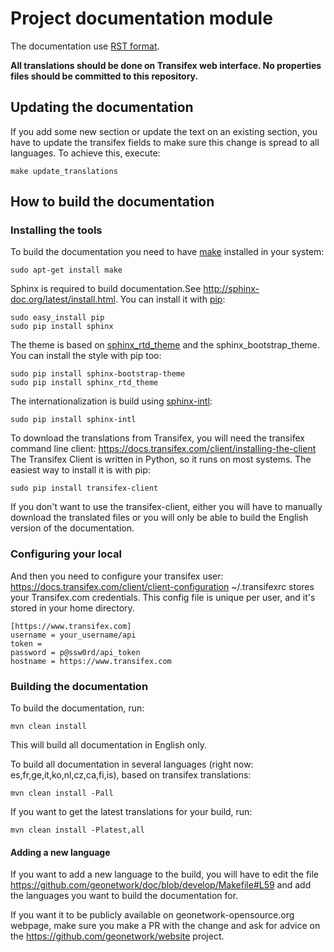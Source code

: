 # Project documentation module

The documentation use [RST format](http://sphinx-doc.org/rest.html).

**All translations should be done on Transifex web interface. No properties files should be committed to this repository.**

## Updating the documentation

If you add some new section or update the text on an existing section, you have to update the transifex fields to make sure this change is spread to all languages. To achieve this, execute:

```
make update_translations
```

## How to build the documentation

### Installing the tools

To build the documentation you need to have [make](https://www.gnu.org/software/make/) installed in your system:
```
sudo apt-get install make
```

Sphinx is required to build documentation.See http://sphinx-doc.org/latest/install.html.
You can install it with [pip](https://pip.pypa.io/en/stable/installing/):
```
sudo easy_install pip
sudo pip install sphinx
```

The theme is based on [sphinx_rtd_theme](https://github.com/snide/sphinx_rtd_theme) and the sphinx_bootstrap_theme.
You can install the style with pip too:
```
sudo pip install sphinx-bootstrap-theme
sudo pip install sphinx_rtd_theme
```

The internationalization is build using [sphinx-intl](http://www.sphinx-doc.org/es/stable/intl.html):

```
sudo pip install sphinx-intl
```

To download the translations from Transifex, you will need the transifex command line client:
https://docs.transifex.com/client/installing-the-client
The Transifex Client is written in Python, so it runs on most systems. The easiest way to install it is with pip:

```
sudo pip install transifex-client
```
If you don't want to use the transifex-client, either you will have to manually download the translated files or you will only be able to build the English version of the documentation.

### Configuring your local

And then you need to configure your transifex user:
https://docs.transifex.com/client/client-configuration
~/.transifexrc stores your Transifex.com credentials. This config file is unique per user, and it's stored in your home directory.

```
[https://www.transifex.com]
username = your_username/api
token =
password = p@ssw0rd/api_token
hostname = https://www.transifex.com
```
### Building the documentation

To build the documentation, run:

```
mvn clean install
```

This will build all documentation in English only.

To build all documentation in several languages (right now: es,fr,ge,it,ko,nl,cz,ca,fi,is), based on transifex translations:

```
mvn clean install -Pall
```

If you want to get the latest translations for your build, run:

```
mvn clean install -Platest,all
```

#### Adding a new language

If you want to add a new language to the build, you will have to edit the file https://github.com/geonetwork/doc/blob/develop/Makefile#L59 and add the languages you want to build the documentation for.

If you want it to be publicly available on geonetwork-opensource.org webpage, make sure you make a PR with the change and ask for advice on the https://github.com/geonetwork/website project.
